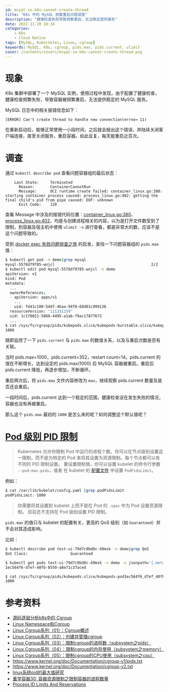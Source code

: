 ```yaml
---
id: msyql-in-k8s-cannot-create-thread
title: "K8s 中的 MySQL 频繁重启问题调查"
description: "健康检查失败导致频繁重启，无法稳定提供服务"
date: 2022.11.20 10:34
categories:
    - K8s
    - Cloud Native
tags: [MySQL, Kubernetes, Linux, cgroup]
keywords: MySQL, K8s, cgroup, pids.max, pids.current, ulimit
cover: /contents/covers/msyql-in-k8s-cannot-create-thread.png
---
```


现象
===

K8s 集群中部署了一个 MySQL 实例，使用过程中发现，由于配置了健康检查，健康检查频繁失败，导致容器被频繁重启，无法提供稳定的 MySQL 服务。

MySQL 日志中的相关报错信息如下：

```log
[ERROR] Can't create thread to handle new connection(errno= 11)
```

在重新启动后，能够正常使用一小段时间，之后就会报出这个错误，并陆续关闭客户端连接，直至关闭服务，重启容器。如此反复，每天能重启近百次。


调查
===

通过 `kubectl describe pod` 查看问题容器组的最后状态：

```text
    Last State:     Terminated
      Reason:       ContainerCannotRun
      Message:      OCI runtime create failed: container_linux.go:380: starting container process caused: process_linux.go:402: getting the final child's pid from pipe caused: EOF: unknown
      Exit Code:    128
```

查看 Message 中涉及的报错代码位置：[container_linux.go:380](https://github.com/opencontainers/runc/blob/v1.0.1/libcontainer/container_linux.go#L380)、[process_linux.go:402](https://github.com/opencontainers/runc/blob/v1.0.1/libcontainer/process_linux.go#L402)，均是与创建进程相关的内容，以为是打开文件数受到了限制，到容器及宿主机中使用 `ulimit -n` 进行查看，都是非常大的数，应该不是这个问题导致的。

受到 [docker exec 失败问题排查之旅](https://plpan.github.io/docker-exec-%E5%A4%B1%E8%B4%A5%E9%97%AE%E9%A2%98%E6%8E%92%E6%9F%A5%E4%B9%8B%E6%97%85/) 的启发，查找一下问题容器组的 `pids.max` 值：

```bash
$ kubectl get pod -n demo|grep mysql
mysql-5578d79785-wnjcl                                           2/2     Running             1          2d
$ kubectl edit pod mysql-5578d79785-wnjcl -n demo
apiVersion: v1
kind: Pod
metadata:
  ...
  ownerReferences;
  - apiVersion: apps/v1
    ...
    uid: fd41c180-5ddf-4baa-94f8-68d01c999136
  resourceVersion: "111331159"
  uid: 1c178021-5860-4495-a1ab-f9ac17877672
  ...
$ cat /sys/fs/cgroup/pids/kubepods.slice/kubepods-burstable.slice/kubepods-burstable-pod1c178021_5860_4495_a1ab_f9ac17877672.slice/pids.max
1000
```

随即监控了一下 `pids.current` 与 `pids.max` 的数值关系，以及与重启次数是否有关联。

当时 pids.max=1000，pids.current=352，restart count=14。pids.current 的值在不断增长，达到设定的 pids.max(1000) 后 MySQL 容器被重启。重启后 pids.current 降低，再逐步增加，不断循环。

重启两次后，将 `pids.max` 文件内容修改为 `max`，继续观察 pids.current 数量及是否还会重启。

一段时间后，pids.current 达到一个稳定的范围，健康检查没在发生失败的情况，容器也没有再被重启。

那么这个 `pids.max` 最初的 `1000` 是怎么来的呢？如何调整这个默认值呢？


[Pod 级别 PID 限制][pod-pid]
==========================

> Kubernetes 允许你限制 Pod 中运行的进程个数。你可以在节点级别设置这一限制，而不是为特定的 Pod 来将其设置为资源限制。每个节点都可以有不同的 PID 限制设置。 要设置限制值，你可以设置 kubelet 的命令行参数 `--pod-max-pids`，或者 在 kubelet 的 [配置文件](https://kubernetes.io/zh-cn/docs/tasks/administer-cluster/kubelet-config-file/) 中设置 `PodPidsLimit`。

例如：

```bash
$ cat /var/lib/kubelet/config.yaml |grep podPidsLimit
podPidsLimit: 1000
```

> 你需要将其设置到 kubelet 上而不是在 Pod 的 `.spec` 中为 Pod 设置资源限制。 目前还不支持在 Pod 级别设置 PID 限制。

`pids.max` 的值只与 kubelet 的配置有关，更高的 QoS 级别（如 `Guaranteed`）并不会对其造成影响。

比如：

```bash
$ kubectl describe pod test-ui-79d7c9bd8c-49msk -n demo|grep QoS
QoS Class:                   Guaranteed
```

```bash
$ kubectl get pods test-ui-79d7c9bd8c-49msk -n demo -o jsonpath='{.metadata.uid}'
1ec564f6-d7ef-40fb-8550-a8e71c37aced
```

```bash
$ cat /sys/fs/cgroup/pids/kubepods.slice/kubepods-pod1ec564f6_d7ef_40fb_8550_a8e71c37aced.slice/pids.max
1000
```


参考资料
=======

* [源码逐层分析k8s中的 Cgroup](https://blog.csdn.net/chengyinwu/article/details/120881182)
* [Linux Namespace和Cgroup](https://segmentfault.com/a/1190000009732550)
* [Linux Cgroup系列（01）：Cgroup概述](https://segmentfault.com/a/1190000006917884)
* [Linux Cgroup系列（02）：创建并管理cgroup](https://segmentfault.com/a/1190000007241437)
* [Linux Cgroup系列（03）：限制cgroup的进程数（subsystem之pids）](https://segmentfault.com/a/1190000007468509)
* [Linux Cgroup系列（04）：限制cgroup的内存使用（subsystem之memory）](https://segmentfault.com/a/1190000008125359)
* [Linux Cgroup系列（05）：限制cgroup的CPU使用（subsystem之cpu）](https://segmentfault.com/a/1190000008323952)
* https://www.kernel.org/doc/Documentation/cgroup-v1/pids.txt
* https://www.kernel.org/doc/Documentation/cgroup-v2.txt
* [linux系统pid的最大值研究](https://www.cnblogs.com/ZhaoKevin/p/12310662.html)
* [重学容器30: 容器资源限制之限制容器的进程数量](https://blog.frognew.com/2021/07/relearning-container-30.html)
* [Process ID Limits And Reservations](https://kubernetes.io/docs/concepts/policy/pid-limiting/)

[pod-pid]:https://kubernetes.io/zh-cn/docs/concepts/policy/pid-limiting/#pod-pid-limits